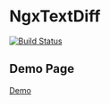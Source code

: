 # NgxTextDiff

[![Build Status](https://travis-ci.org/ABenassi87/ngx-text-diff.svg?branch=release-0.5.0)](https://travis-ci.org/ABenassi87/ngx-text-diff)

## Demo Page

[Demo](https://ngx-text-diff.herokuapp.com/home)
